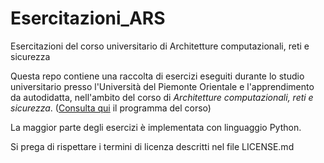 # Esercitazioni_ARS
Esercitazioni del corso universitario di Architetture computazionali, reti e sicurezza

Questa repo contiene una raccolta di esercizi eseguiti durante lo studio universitario presso l'Università del Piemonte Orientale e l'apprendimento da autodidatta, nell'ambito del corso di *Architetture computazionali, reti e sicurezza*. ([Consulta qui](https://of.uniupo.it/syllabus/didattica.php/it/2024/A071#287507) il programma del corso)

La maggior parte degli esercizi è implementata con linguaggio Python.

Si prega di rispettare i termini di licenza descritti nel file LICENSE.md
